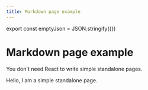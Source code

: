 ```yaml
---
title: Markdown page example
---
```


export const emptyJson = JSON.stringify({})

# Markdown page example

You don't need React to write simple standalone pages.

<Toggle variableKey="new-maintenance-flag" defaultValue={false} comparison={false}>
  <div className="banner">
    Hello, I am a simple standalone page.
  </div>
</Toggle>

<p>
  <StringFlag variableKey="site-heading" defaultValue="" />
</p>
<p>
  <NumberFlag variableKey="team-number" defaultValue="0" />
</p>
<p>
  <JsonFlag variableKey="team-info" defaultValue={JSON.stringify({})} />
</p>

